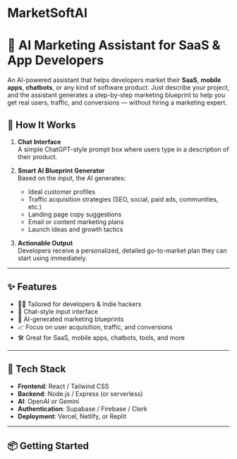 # MarketSoftAI

# 🚀 AI Marketing Assistant for SaaS & App Developers

An AI-powered assistant that helps developers market their **SaaS**, **mobile apps**, **chatbots**, or any kind of software product. Just describe your project, and the assistant generates a step-by-step marketing blueprint to help you get real users, traffic, and conversions — without hiring a marketing expert.

## 🧠 How It Works

1. **Chat Interface**  
   A simple ChatGPT-style prompt box where users type in a description of their product.

2. **Smart AI Blueprint Generator**  
   Based on the input, the AI generates:
   - Ideal customer profiles
   - Traffic acquisition strategies (SEO, social, paid ads, communities, etc.)
   - Landing page copy suggestions
   - Email or content marketing plans
   - Launch ideas and growth tactics

3. **Actionable Output**  
   Developers receive a personalized, detailed go-to-market plan they can start using immediately.

---

## ✨ Features

- 🧑‍💻 Tailored for developers & indie hackers  
- 💬 Chat-style input interface  
- 🎯 AI-generated marketing blueprints  
- 📈 Focus on user acquisition, traffic, and conversions  
- 🛠️ Great for SaaS, mobile apps, chatbots, tools, and more

---

## 🔧 Tech Stack

- **Frontend**: React / Tailwind CSS  
- **Backend**: Node.js / Express (or serverless)  
- **AI**: OpenAI or Gemini 
- **Authentication**: Supabase / Firebase / Clerk  
- **Deployment**: Vercel, Netlify, or Replit

---

## 📦 Getting Started

